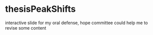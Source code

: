 # thesisPeakShifts
interactive slide for my oral defense, hope committee could help me to revise some content
